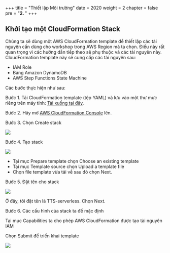 +++
title = "Thiết lập Môi trường"
date = 2020
weight = 2
chapter = false
pre = "<b>2. </b>"
+++

## Khởi tạo một CloudFormation Stack

Chúng ta sẽ dùng một AWS CloudFormation template để thiết lập các tài nguyên cần dùng cho workshop trong AWS Region mà ta chọn. Điều này rất quan trọng vì các hướng dẫn tiếp theo sẽ phụ thuộc và các tài nguyên này. CloudFormation template này sẽ cung cấp các tài nguyên sau:

- IAM Role
- Bảng Amazon DynamoDB
- AWS Step Functions State Machine

Các bước thực hiện như sau:

Bước 1. Tải CloudFormation template (tệp YAML) và lưu vào một thư mực riêng trên máy tính: [Tải xuống tại đây](https://static.us-east-1.prod.workshops.aws/public/2b2654d0-25fc-498c-9d95-069507fc0346/static/template/workshop-stack.yaml).

Bước 2. Hãy mở [AWS CloudFormation Console](https://console.aws.amazon.com/cloudformation/) lên.

Bước 3. Chọn Create stack

![](/images/Aspose.Words.e13c2680-26b7-4f33-be2e-ef4ed39807a7.002.png)

Bước 4. Tạo stack

![](/images/Aspose.Words.e13c2680-26b7-4f33-be2e-ef4ed39807a7.003.png)

- Tại mục Prepare template chọn Choose an existing template
- Tại mục Template source chọn Upload a template file
- Chọn file template vừa tải về sau đó chọn Next.

Bước 5. Đặt tên cho stack

![](/images/Aspose.Words.e13c2680-26b7-4f33-be2e-ef4ed39807a7.004.png)

Ở đây, tôi đặt tên là TTS-serverless. Chọn Next.

Bước 6. Các cấu hình của stack ta để mặc định

Tại mục Capabilities ta cho phép AWS CloudFormation được tạo tài nguyên IAM

Chọn Submit để triển khai template

![](/images/Aspose.Words.e13c2680-26b7-4f33-be2e-ef4ed39807a7.005.png)
